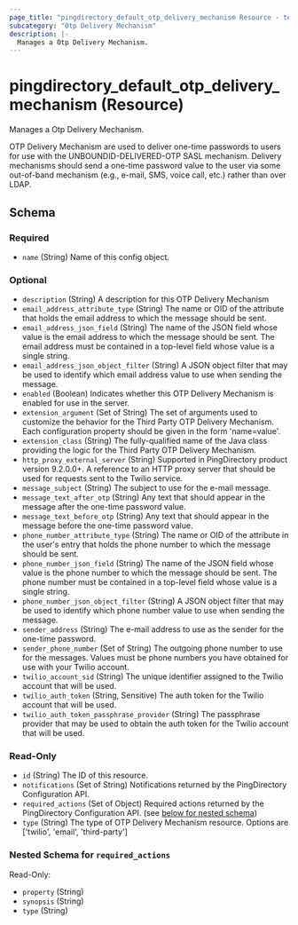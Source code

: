 ```yaml
---
page_title: "pingdirectory_default_otp_delivery_mechanism Resource - terraform-provider-pingdirectory"
subcategory: "Otp Delivery Mechanism"
description: |-
  Manages a Otp Delivery Mechanism.
---
```


# pingdirectory_default_otp_delivery_mechanism (Resource)

Manages a Otp Delivery Mechanism.

OTP Delivery Mechanism are used to deliver one-time passwords to users for use with the UNBOUNDID-DELIVERED-OTP SASL mechanism. Delivery mechanisms should send a one-time password value to the user via some out-of-band mechanism (e.g., e-mail, SMS, voice call, etc.) rather than over LDAP.



<!-- schema generated by tfplugindocs -->
## Schema

### Required

- `name` (String) Name of this config object.

### Optional

- `description` (String) A description for this OTP Delivery Mechanism
- `email_address_attribute_type` (String) The name or OID of the attribute that holds the email address to which the message should be sent.
- `email_address_json_field` (String) The name of the JSON field whose value is the email address to which the message should be sent. The email address must be contained in a top-level field whose value is a single string.
- `email_address_json_object_filter` (String) A JSON object filter that may be used to identify which email address value to use when sending the message.
- `enabled` (Boolean) Indicates whether this OTP Delivery Mechanism is enabled for use in the server.
- `extension_argument` (Set of String) The set of arguments used to customize the behavior for the Third Party OTP Delivery Mechanism. Each configuration property should be given in the form 'name=value'.
- `extension_class` (String) The fully-qualified name of the Java class providing the logic for the Third Party OTP Delivery Mechanism.
- `http_proxy_external_server` (String) Supported in PingDirectory product version 9.2.0.0+. A reference to an HTTP proxy server that should be used for requests sent to the Twilio service.
- `message_subject` (String) The subject to use for the e-mail message.
- `message_text_after_otp` (String) Any text that should appear in the message after the one-time password value.
- `message_text_before_otp` (String) Any text that should appear in the message before the one-time password value.
- `phone_number_attribute_type` (String) The name or OID of the attribute in the user's entry that holds the phone number to which the message should be sent.
- `phone_number_json_field` (String) The name of the JSON field whose value is the phone number to which the message should be sent. The phone number must be contained in a top-level field whose value is a single string.
- `phone_number_json_object_filter` (String) A JSON object filter that may be used to identify which phone number value to use when sending the message.
- `sender_address` (String) The e-mail address to use as the sender for the one-time password.
- `sender_phone_number` (Set of String) The outgoing phone number to use for the messages. Values must be phone numbers you have obtained for use with your Twilio account.
- `twilio_account_sid` (String) The unique identifier assigned to the Twilio account that will be used.
- `twilio_auth_token` (String, Sensitive) The auth token for the Twilio account that will be used.
- `twilio_auth_token_passphrase_provider` (String) The passphrase provider that may be used to obtain the auth token for the Twilio account that will be used.

### Read-Only

- `id` (String) The ID of this resource.
- `notifications` (Set of String) Notifications returned by the PingDirectory Configuration API.
- `required_actions` (Set of Object) Required actions returned by the PingDirectory Configuration API. (see [below for nested schema](#nestedatt--required_actions))
- `type` (String) The type of OTP Delivery Mechanism resource. Options are ['twilio', 'email', 'third-party']

<a id="nestedatt--required_actions"></a>
### Nested Schema for `required_actions`

Read-Only:

- `property` (String)
- `synopsis` (String)
- `type` (String)



